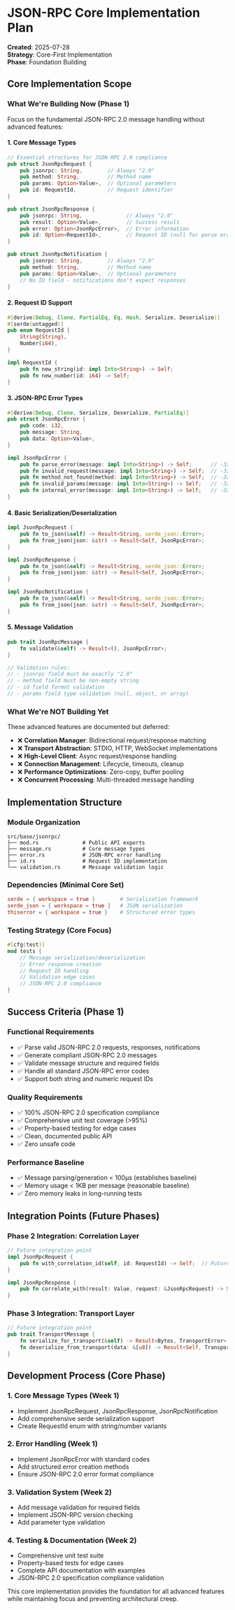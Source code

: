 # JSON-RPC Core Implementation Plan

**Created**: 2025-07-28  
**Strategy**: Core-First Implementation  
**Phase**: Foundation Building  

## Core Implementation Scope

### What We're Building Now (Phase 1)
Focus on the fundamental JSON-RPC 2.0 message handling without advanced features:

#### 1. Core Message Types
```rust
// Essential structures for JSON-RPC 2.0 compliance
pub struct JsonRpcRequest {
    pub jsonrpc: String,        // Always "2.0"
    pub method: String,         // Method name
    pub params: Option<Value>,  // Optional parameters
    pub id: RequestId,          // Request identifier
}

pub struct JsonRpcResponse {
    pub jsonrpc: String,              // Always "2.0"  
    pub result: Option<Value>,        // Success result
    pub error: Option<JsonRpcError>,  // Error information
    pub id: Option<RequestId>,        // Request ID (null for parse errors)
}

pub struct JsonRpcNotification {
    pub jsonrpc: String,        // Always "2.0"
    pub method: String,         // Method name
    pub params: Option<Value>,  // Optional parameters
    // No ID field - notifications don't expect responses
}
```

#### 2. Request ID Support
```rust
#[derive(Debug, Clone, PartialEq, Eq, Hash, Serialize, Deserialize)]
#[serde(untagged)]
pub enum RequestId {
    String(String),
    Number(i64),
}

impl RequestId {
    pub fn new_string(id: impl Into<String>) -> Self;
    pub fn new_number(id: i64) -> Self;
}
```

#### 3. JSON-RPC Error Types
```rust
#[derive(Debug, Clone, Serialize, Deserialize, PartialEq)]
pub struct JsonRpcError {
    pub code: i32,
    pub message: String,
    pub data: Option<Value>,
}

impl JsonRpcError {
    pub fn parse_error(message: impl Into<String>) -> Self;      // -32700
    pub fn invalid_request(message: impl Into<String>) -> Self;  // -32600
    pub fn method_not_found(method: impl Into<String>) -> Self;  // -32601
    pub fn invalid_params(message: impl Into<String>) -> Self;   // -32602
    pub fn internal_error(message: impl Into<String>) -> Self;   // -32603
}
```

#### 4. Basic Serialization/Deserialization
```rust
impl JsonRpcRequest {
    pub fn to_json(&self) -> Result<String, serde_json::Error>;
    pub fn from_json(json: &str) -> Result<Self, JsonRpcError>;
}

impl JsonRpcResponse {
    pub fn to_json(&self) -> Result<String, serde_json::Error>;
    pub fn from_json(json: &str) -> Result<Self, JsonRpcError>;
}

impl JsonRpcNotification {
    pub fn to_json(&self) -> Result<String, serde_json::Error>;
    pub fn from_json(json: &str) -> Result<Self, JsonRpcError>;
}
```

#### 5. Message Validation
```rust
pub trait JsonRpcMessage {
    fn validate(&self) -> Result<(), JsonRpcError>;
}

// Validation rules:
// - jsonrpc field must be exactly "2.0"
// - method field must be non-empty string
// - id field format validation
// - params field type validation (null, object, or array)
```

### What We're NOT Building Yet
These advanced features are documented but deferred:

- ❌ **Correlation Manager**: Bidirectional request/response matching
- ❌ **Transport Abstraction**: STDIO, HTTP, WebSocket implementations  
- ❌ **High-Level Client**: Async request/response handling
- ❌ **Connection Management**: Lifecycle, timeouts, cleanup
- ❌ **Performance Optimizations**: Zero-copy, buffer pooling
- ❌ **Concurrent Processing**: Multi-threaded message handling

## Implementation Structure

### Module Organization
```
src/base/jsonrpc/
├── mod.rs              # Public API exports
├── message.rs          # Core message types
├── error.rs            # JSON-RPC error handling
├── id.rs               # Request ID implementation
└── validation.rs       # Message validation logic
```

### Dependencies (Minimal Core Set)
```toml
serde = { workspace = true }        # Serialization framework
serde_json = { workspace = true }   # JSON serialization
thiserror = { workspace = true }    # Structured error types
```

### Testing Strategy (Core Focus)
```rust
#[cfg(test)]
mod tests {
    // Message serialization/deserialization
    // Error response creation
    // Request ID handling  
    // Validation edge cases
    // JSON-RPC 2.0 compliance
}
```

## Success Criteria (Phase 1)

### Functional Requirements
- ✅ Parse valid JSON-RPC 2.0 requests, responses, notifications
- ✅ Generate compliant JSON-RPC 2.0 messages
- ✅ Validate message structure and required fields
- ✅ Handle all standard JSON-RPC error codes
- ✅ Support both string and numeric request IDs

### Quality Requirements  
- ✅ 100% JSON-RPC 2.0 specification compliance
- ✅ Comprehensive unit test coverage (>95%)
- ✅ Property-based testing for edge cases
- ✅ Clean, documented public API
- ✅ Zero unsafe code

### Performance Baseline
- ✅ Message parsing/generation < 100μs (establishes baseline)
- ✅ Memory usage < 1KB per message (reasonable baseline)
- ✅ Zero memory leaks in long-running tests

## Integration Points (Future Phases)

### Phase 2 Integration: Correlation Layer
```rust
// Future integration point
impl JsonRpcRequest {
    pub fn with_correlation_id(self, id: RequestId) -> Self;  // Future
}

impl JsonRpcResponse {
    pub fn correlate_with(result: Value, request: &JsonRpcRequest) -> Self;  // Future
}
```

### Phase 3 Integration: Transport Layer
```rust
// Future integration point  
pub trait TransportMessage {
    fn serialize_for_transport(&self) -> Result<Bytes, TransportError>;  // Future
    fn deserialize_from_transport(data: &[u8]) -> Result<Self, TransportError>;  // Future
}
```

## Development Process (Core Phase)

### 1. Core Message Types (Week 1)
- Implement JsonRpcRequest, JsonRpcResponse, JsonRpcNotification
- Add comprehensive serde serialization support
- Create RequestId enum with string/number variants

### 2. Error Handling (Week 1)  
- Implement JsonRpcError with standard codes
- Add structured error creation methods
- Ensure JSON-RPC 2.0 error format compliance

### 3. Validation System (Week 2)
- Add message validation for required fields
- Implement JSON-RPC version checking
- Add parameter type validation

### 4. Testing & Documentation (Week 2)
- Comprehensive unit test suite
- Property-based tests for edge cases
- Complete API documentation with examples
- JSON-RPC 2.0 specification compliance validation

This core implementation provides the foundation for all advanced features while maintaining focus and preventing architectural creep.